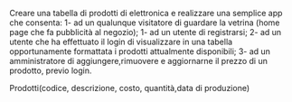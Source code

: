 Creare una tabella di prodotti di elettronica e realizzare una semplice app che consenta:
1- ad un qualunque visitatore di guardare la vetrina (home page che fa pubblicità al negozio);
1- ad un utente di registrarsi;
2- ad un utente che ha effettuato il login di visualizzare in una tabella opportunamente formattata i prodotti attualmente disponibili;
3- ad un amministratore di aggiungere,rimuovere e aggiornarne il prezzo di un prodotto, previo login. 

Prodotti(codice, descrizione, costo, quantità,data di produzione)
